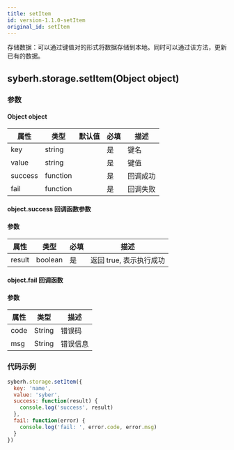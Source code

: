 ```yaml
---
title: setItem
id: version-1.1.0-setItem
original_id: setItem
---
```


存储数据：可以通过键值对的形式将数据存储到本地。同时可以通过该方法，更新已有的数据。

<!-- 支持`Promise` 使用。 -->

## syberh.storage.setItem(Object object)

### 参数

#### Object object

| 属性    | 类型     | 默认值 | 必填 | 描述     |
| ------- | -------- | ------ | ---- | -------- |
| key     | string   |        | 是   | 键名     |
| value   | string   |        | 是   | 键值     |
| success | function |        | 是   | 回调成功 |
| fail    | function |        | 是   | 回调失败 |

#### object.success 回调函数参数

#### 参数

| 属性   | 类型    | 必填 | 描述                    |
| ------ | ------- | ---- | ----------------------- |
| result | boolean | 是   | 返回 true, 表示执行成功 |

#### object.fail 回调函数

#### 参数

| 属性 | 类型   | 描述     |
| ---- | ------ | -------- |
| code | String | 错误码   |
| msg  | String | 错误信息 |

### 代码示例

```javascript
syberh.storage.setItem({
  key: 'name',
  value: 'syber',
  success: function(result) {
    console.log('success', result)
  },
  fail: function(error) {
    console.log('fail: ', error.code, error.msg)
  }
})
```

<!-- #### Promise
``` javascript
syberh.storage.setItem({
    key: 'name'
}).then(function(result) {
console.log('success',result);
}).catch(function(error) {
    console.log('fail: ', error.code, error.msg);
})
``` -->
